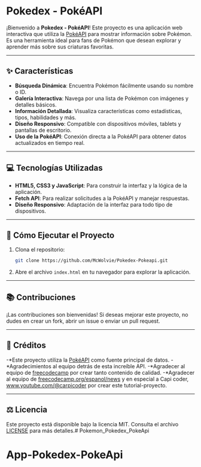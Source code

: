 # Pokedex - PokéAPI

¡Bienvenido a **Pokedex - PokéAPI**! Este proyecto es una aplicación web interactiva que utiliza la [PokéAPI](https://pokeapi.co/) para mostrar información sobre Pokémon. Es una herramienta ideal para fans de Pokémon que desean explorar y aprender más sobre sus criaturas favoritas.

---

## ✨ Características

- **Búsqueda Dinámica**: Encuentra Pokémon fácilmente usando su nombre o ID.
- **Galería Interactiva**: Navega por una lista de Pokémon con imágenes y detalles básicos.
- **Información Detallada**: Visualiza características como estadísticas, tipos, habilidades y más.
- **Diseño Responsivo**: Compatible con dispositivos móviles, tablets y pantallas de escritorio.
- **Uso de la PokéAPI**: Conexión directa a la PokéAPI para obtener datos actualizados en tiempo real.

---

## 💻 Tecnologías Utilizadas

- **HTML5, CSS3 y JavaScript**: Para construir la interfaz y la lógica de la aplicación.
- **Fetch API**: Para realizar solicitudes a la PokéAPI y manejar respuestas.
- **Diseño Responsivo**: Adaptación de la interfaz para todo tipo de dispositivos.

---

## 🔧 Cómo Ejecutar el Proyecto

1. Clona el repositorio:  
   ```bash
   git clone https://github.com/McWolvie/Pokedex-Pokeapi.git
   ```
2. Abre el archivo `index.html` en tu navegador para explorar la aplicación.

---

## 📚 Contribuciones

¡Las contribuciones son bienvenidas! Si deseas mejorar este proyecto, no dudes en crear un fork, abrir un issue o enviar un pull request.

---

## 🚀 Créditos

-*Este proyecto utiliza la [PokéAPI](https://pokeapi.co/) como fuente principal de datos. 
-*Agradecimientos al equipo detrás de esta increíble API. 
-*Agradecer al equipo de [freecodecamp](https://www.freecodecamp.org/) por crear tanto contenido de calidad.
-*Agradecer al equipo de [freecodecamp.org/espanol/news](https://www.freecodecamp.org/espanol/) y en especial a  Capi coder, www.youtube.com/@carpicoder por crear este tutorial-proyecto.

---

## ⚖️ Licencia

Este proyecto está disponible bajo la licencia MIT. Consulta el archivo [LICENSE](LICENSE) para más detalles.# Pokemon_Pokedex_PokeApi
# App-Pokedex-PokeApi
